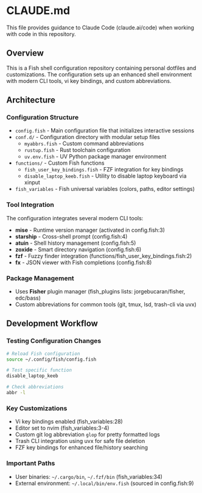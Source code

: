 # CLAUDE.md

This file provides guidance to Claude Code (claude.ai/code) when working with code in this repository.

## Overview

This is a Fish shell configuration repository containing personal dotfiles and customizations. The configuration sets up an enhanced shell environment with modern CLI tools, vi key bindings, and custom abbreviations.

## Architecture

### Configuration Structure
- `config.fish` - Main configuration file that initializes interactive sessions
- `conf.d/` - Configuration directory with modular setup files
  - `myabbrs.fish` - Custom command abbreviations
  - `rustup.fish` - Rust toolchain configuration
  - `uv.env.fish` - UV Python package manager environment
- `functions/` - Custom Fish functions
  - `fish_user_key_bindings.fish` - FZF integration for key bindings
  - `disable_laptop_keeb.fish` - Utility to disable laptop keyboard via xinput
- `fish_variables` - Fish universal variables (colors, paths, editor settings)

### Tool Integration
The configuration integrates several modern CLI tools:
- **mise** - Runtime version manager (activated in config.fish:3)
- **starship** - Cross-shell prompt (config.fish:4)
- **atuin** - Shell history management (config.fish:5)
- **zoxide** - Smart directory navigation (config.fish:6)
- **fzf** - Fuzzy finder integration (functions/fish_user_key_bindings.fish:2)
- **fx** - JSON viewer with Fish completions (config.fish:8)

### Package Management
- Uses **Fisher** plugin manager (fish_plugins lists: jorgebucaran/fisher, edc/bass)
- Custom abbreviations for common tools (git, tmux, lsd, trash-cli via uvx)

## Development Workflow

### Testing Configuration Changes
```bash
# Reload Fish configuration
source ~/.config/fish/config.fish

# Test specific function
disable_laptop_keeb

# Check abbreviations
abbr -l
```

### Key Customizations
- Vi key bindings enabled (fish_variables:28)
- Editor set to nvim (fish_variables:3-4)
- Custom git log abbreviation `glop` for pretty formatted logs
- Trash CLI integration using uvx for safe file deletion
- FZF key bindings for enhanced file/history searching

### Important Paths
- User binaries: `~/.cargo/bin`, `~/.fzf/bin` (fish_variables:34)
- External environment: `~/.local/bin/env.fish` (sourced in config.fish:9)